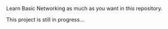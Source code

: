 Learn Basic Networking as much as you want in this repository.

This project is still in progress...
